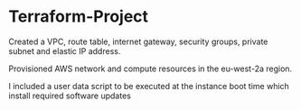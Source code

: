 # Terraform-Project

Created a VPC, route table, internet gateway, security groups, private subnet and elastic IP address.

Provisioned AWS network and compute resources in the eu-west-2a region.

I included a user data script to be executed at the instance boot time which install required software updates
